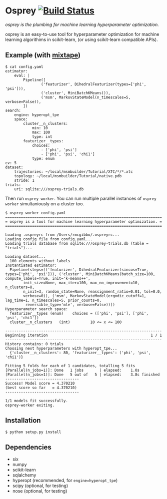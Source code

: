 Osprey [![Build Status](https://travis-ci.org/rmcgibbo/osprey.svg?branch=master)](https://travis-ci.org/rmcgibbo/osprey)
======

_osprey is the plumbing for machine learning hyperparameter optimization._

osprey is an easy-to-use tool for hyperparameter optimization for machine learning algorithims in scikit-learn,
(or using scikit-learn compatible APIs).

Example (with [mixtape](https://github.com/rmcgibbo/mixtape))
-------------------------------------------------------------
```
$ cat config.yaml
estimator:
    eval: |
        Pipeline([
                ('featurizer', DihedralFeaturizer(types=['phi', 'psi'])),
                ('cluster', MiniBatchKMeans()),
                ('msm', MarkovStateModel(n_timescales=5, verbose=False)),
        ])
search:
    engine: hyperopt_tpe
    space:
        cluster__n_clusters:
            min: 10
            max: 100
            type: int
        featurizer__types:
            choices:
                - ['phi', 'psi']
                - ['phi', 'psi', 'chi1']
            type: enum
cv: 5
dataset:
    trajectories: ~/local/msmbuilder/Tutorial/XTC/*/*.xtc
    topology: ~/local/msmbuilder/Tutorial/native.pdb
    stride: 1
trials:
    uri: sqlite:///osprey-trials.db
```

Then run `osprey worker`. You can run multiple parallel instances
of `osprey worker` simultaniously on a cluster too.

```
$ osprey worker config.yaml
======================================================================
= osprey is a tool for machine learning hyperparameter optimization. =
======================================================================

Loading .ospreyrc from /Users/rmcgibbo/.ospreyrc...
Loading config file from config.yaml...
Loading trials database from sqlite:///osprey-trials.db (table = "trials")...

Loading dataset...
  100 elements without labels
Instantiated estimator:
  Pipeline(steps=[('featurizer', DihedralFeaturizer(sincos=True, types=['phi', 'psi'])), ('cluster', MiniBatchKMeans(batch_size=100, compute_labels=True, init='k-means++',
        init_size=None, max_iter=100, max_no_improvement=10, n_clusters=8,
        n_init=3, random_state=None, reassignment_ratio=0.01, tol=0.0,
        verbose=0)), ('msm', MarkovStateModel(ergodic_cutoff=1, lag_time=1, n_timescales=5, prior_counts=0,
         reversible_type='mle', verbose=False))])
Hyperparameter search space:
  featurizer__types	(enum)    choices = (['phi', 'psi'], ['phi', 'psi', 'chi1'])
  cluster__n_clusters	(int)         10 <= x <= 100

----------------------------------------------------------------------
Beginning iteration                                              1 / 1
----------------------------------------------------------------------
History contains: 0 trials
Choosing next hyperparameters with hyperopt_tpe...
  {'cluster__n_clusters': 80, 'featurizer__types': ('phi', 'psi', 'chi1')}

Fitting 5 folds for each of 1 candidates, totalling 5 fits
[Parallel(n_jobs=1)]: Done   1 jobs       | elapsed:    1.0s
[Parallel(n_jobs=1)]: Done   5 out of   5 | elapsed:    3.8s finished
---------------------------------
Success! Model score = 4.370210
(best score so far   = 4.370210)
---------------------------------

1/1 models fit successfully.
osprey-worker exiting.
```


Installation
------------
`$ python setup.py install`

Dependencies
------------
- six
- numpy
- scikit-learn
- sqlalchemy
- hyperopt (recommended, for `engine=hyperopt_tpe`)
- scipy (optional, for testing)
- nose (optional, for testing)
